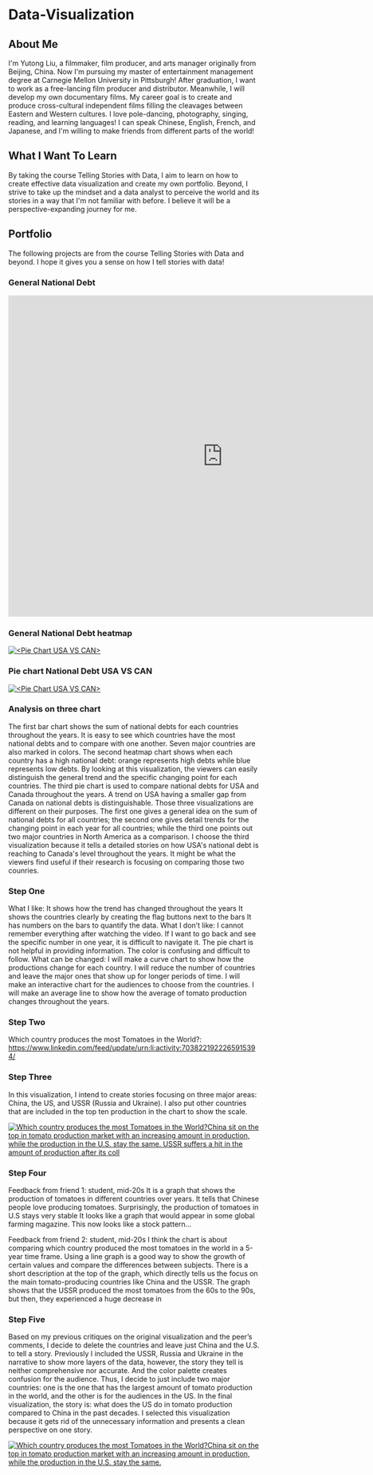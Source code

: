 # Data-Visualization

## About Me 

I'm Yutong Liu, a filmmaker, film producer, and arts manager originally from Beijing, China. Now I'm pursuing my master of entertainment management degree at Carnegie Mellon University in Pittsburgh! After graduation, I want to work as a free-lancing film producer and distributor. Meanwhile, I will develop my own documentary films. My career goal is to create and produce cross-cultural independent films filling the cleavages between Eastern and Western cultures. I love pole-dancing, photography, singing, reading, and learning languages! I can speak Chinese, English, French, and Japanese, and I'm willing to make friends from different parts of the world! 

## What I Want To Learn

By taking the course Telling Stories with Data, I aim to learn on how to create effective data visualization and create my own portfolio. Beyond, I strive to take up the mindset and a data analyst to perceive the world and its stories in a way that I'm not familiar with before. I believe it will be a perspective-expanding journey for me.

## Portfolio

The following projects are from the course Telling Stories with Data and beyond. I hope it gives you a sense on how I tell stories with data!

### General National Debt
<iframe src="https://data.oecd.org/chart/7fa3" width="860" height="645" style="border: 0" mozallowfullscreen="true" webkitallowfullscreen="true" allowfullscreen="true"><a href="https://data.oecd.org/chart/7fa3" target="_blank">OECD Chart: General government debt, Total, % of GDP, Annual, 2022</a></iframe>

### General National Debt heatmap
<div class='tableauPlaceholder' id='viz1699400327701' style='position: relative'><noscript><a href='#'><img alt='&lt;Pie Chart USA VS CAN&gt; ' src='https:&#47;&#47;public.tableau.com&#47;static&#47;images&#47;na&#47;nationaldebtheatmap&#47;1&#47;1_rss.png' style='border: none' /></a></noscript><object class='tableauViz'  style='display:none;'><param name='host_url' value='https%3A%2F%2Fpublic.tableau.com%2F' /> <param name='embed_code_version' value='3' /> <param name='site_root' value='' /><param name='name' value='nationaldebtheatmap&#47;1' /><param name='tabs' value='no' /><param name='toolbar' value='yes' /><param name='static_image' value='https:&#47;&#47;public.tableau.com&#47;static&#47;images&#47;na&#47;nationaldebtheatmap&#47;1&#47;1.png' /> <param name='animate_transition' value='yes' /><param name='display_static_image' value='yes' /><param name='display_spinner' value='yes' /><param name='display_overlay' value='yes' /><param name='display_count' value='yes' /><param name='language' value='zh-CN' /><param name='filter' value='publish=yes' /></object></div>        
<script type='text/javascript'>                 
  var divElement = document.getElementById('viz1699400327701');              
  var vizElement = divElement.getElementsByTagName('object')[0];         
  vizElement.style.width='100%';vizElement.style.height=(divElement.offsetWidth*0.75)+'px';      
  var scriptElement = document.createElement('script');               
  scriptElement.src = 'https://public.tableau.com/javascripts/api/viz_v1.js';    
  vizElement.parentNode.insertBefore(scriptElement, vizElement);           
</script>

### Pie chart National Debt USA VS CAN
<div class='tableauPlaceholder' id='viz1699400018957' style='position: relative'><noscript><a href='#'><img alt='&lt;Pie Chart USA VS CAN&gt; ' src='https:&#47;&#47;public.tableau.com&#47;static&#47;images&#47;1_&#47;1_16989581714110&#47;1&#47;1_rss.png' style='border: none' /></a></noscript><object class='tableauViz'  style='display:none;'><param name='host_url' value='https%3A%2F%2Fpublic.tableau.com%2F' /> <param name='embed_code_version' value='3' /> <param name='site_root' value='' /><param name='name' value='1_16989581714110&#47;1' /><param name='tabs' value='no' /><param name='toolbar' value='yes' /><param name='static_image' value='https:&#47;&#47;public.tableau.com&#47;static&#47;images&#47;1_&#47;1_16989581714110&#47;1&#47;1.png' /> <param name='animate_transition' value='yes' /><param name='display_static_image' value='yes' /><param name='display_spinner' value='yes' /><param name='display_overlay' value='yes' /><param name='display_count' value='yes' /><param name='language' value='zh-CN' /><param name='filter' value='publish=yes' /></object></div>            
<script type='text/javascript'>                
  var divElement = document.getElementById('viz1699400018957');          
  var vizElement = divElement.getElementsByTagName('object')[0];          
  vizElement.style.width='100%';vizElement.style.height=(divElement.offsetWidth*0.75)+'px';          
  var scriptElement = document.createElement('script');        
  scriptElement.src = 'https://public.tableau.com/javascripts/api/viz_v1.js';   
  vizElement.parentNode.insertBefore(scriptElement, vizElement);          
</script>

### Analysis on three chart
The first bar chart shows the sum of national debts for each countries throughout the years. It is easy to see which countries have the most national debts and to compare with one another. Seven major countries are also marked in colors. The second heatmap chart shows when each country has a high national debt: orange represents high debts while blue represents low debts. By looking at this visualization, the viewers can easily distinguish the general trend and the specific changing point for each countries. The third pie chart is used to compare national debts for USA and Canada throughout the years. A trend on USA having a smaller gap from Canada on national debts is distinguishable. 
Those three visualizations are different on their purposes. The first one gives a general idea on the sum of national debts for all countries; the second one gives detail trends for the changing point in each year for all countries; while the third one points out two major countries in North America as a comparison. I choose the third visualization because it tells a detailed stories on how USA's national debt is reaching to Canada's level throughout the years. It might be what the viewers find useful if their research is focusing on comparing those two counries.

### Step One
What I like:
It shows how the trend has changed throughout the years
It shows the countries clearly by creating the flag buttons next to the bars
It has numbers on the bars to quantify the data.
What I don’t like: 
I cannot remember everything after watching the video. If I want to go back and see the specific number in one year, it is difficult to navigate it. 
The pie chart is not helpful in providing information.
The color is confusing and difficult to follow.
What can be changed:
I will make a curve chart to show how the productions change for each country.
I will reduce the number of countries and leave the major ones that show up for longer periods of time.
I will make an interactive chart for the audiences to choose from the countries. 
I will make an average line to show how the average of tomato production changes throughout the years.

### Step Two
Which country produces the most Tomatoes in the World?: https://www.linkedin.com/feed/update/urn:li:activity:7038221922265915394/

### Step Three
In this visualization,  I intend to create stories focusing on three major areas: China, the US, and USSR (Russia and Ukraine). I also put other countries that are included in the top ten production in the chart to show the scale. 

<div class='tableauPlaceholder' id='viz1700099370852' style='position: relative'><noscript><a href='#'><img alt='Which country produces the most Tomatoes in the World?China sit on the top in tomato production market with an increasing amount in production, while the production in the  U.S. stay the same. USSR suffers a hit in the amount of production after its coll ' src='https:&#47;&#47;public.tableau.com&#47;static&#47;images&#47;to&#47;tomatoproduction&#47;1&#47;1_rss.png' style='border: none' /></a></noscript><object class='tableauViz'  style='display:none;'><param name='host_url' value='https%3A%2F%2Fpublic.tableau.com%2F' /> <param name='embed_code_version' value='3' /> <param name='site_root' value='' /><param name='name' value='tomatoproduction&#47;1' /><param name='tabs' value='no' /><param name='toolbar' value='yes' /><param name='static_image' value='https:&#47;&#47;public.tableau.com&#47;static&#47;images&#47;to&#47;tomatoproduction&#47;1&#47;1.png' /> <param name='animate_transition' value='yes' /><param name='display_static_image' value='yes' /><param name='display_spinner' value='yes' /><param name='display_overlay' value='yes' /><param name='display_count' value='yes' /><param name='language' value='zh-CN' /><param name='filter' value='publish=yes' /></object></div>       
<script type='text/javascript'>           
  var divElement = document.getElementById('viz1700099370852');       
  var vizElement = divElement.getElementsByTagName('object')[0];            
  vizElement.style.width='100%';vizElement.style.height=(divElement.offsetWidth*0.75)+'px';      
  var scriptElement = document.createElement('script');          
  scriptElement.src = 'https://public.tableau.com/javascripts/api/viz_v1.js';   
  vizElement.parentNode.insertBefore(scriptElement, vizElement);       
</script>

### Step Four
Feedback from friend 1: student, mid-20s
It is a graph that shows the production of tomatoes in different countries over years. It tells that Chinese people love producing tomatoes. Surprisingly, the production of tomatoes in U.S stays very stable
It looks like a graph that would appear in some global farming magazine.
This now looks like a stock pattern...

Feedback from friend 2: student, mid-20s
I think the chart is about comparing which country produced the most tomatoes in the world in a 5-year time frame. Using a line graph is a good way to show the growth of certain values and compare the differences between subjects.
There is a short description at the top of the graph, which directly tells us the focus on the main tomato-producing countries like China and the USSR. The graph shows that the USSR produced the most tomatoes from the 60s to the 90s, but then, they experienced a huge decrease in 

### Step Five
Based on my previous critiques on the original visualization and the peer’s comments, I decide to delete the countries and leave just China and the U.S. to tell a story. 
Previously I included the USSR, Russia and Ukraine in the narrative to show more layers of the data, however, the story they tell is neither comprehensive nor accurate. And the color palette creates confusion for the audience. Thus, I decide to just include two major countries: one is the one that has the largest amount of tomato production in the world, and the other is for the audiences in the US. 
In the final visualization, the story is: what does the US do in tomato production compared to China in the past decades. I selected this visualization because it gets rid of the unnecessary information and presents a clean perspective on one story. 

<div class='tableauPlaceholder' id='viz1700107786477' style='position: relative'><noscript><a href='#'><img alt='Which country produces the most Tomatoes in the World?China sit on the top in tomato production market with an increasing amount in production, while the production in the  U.S. stay the same.  ' src='https:&#47;&#47;public.tableau.com&#47;static&#47;images&#47;to&#47;tomatoproduction&#47;2&#47;1_rss.png' style='border: none' /></a></noscript><object class='tableauViz'  style='display:none;'><param name='host_url' value='https%3A%2F%2Fpublic.tableau.com%2F' /> <param name='embed_code_version' value='3' /> <param name='site_root' value='' /><param name='name' value='tomatoproduction&#47;2' /><param name='tabs' value='no' /><param name='toolbar' value='yes' /><param name='static_image' value='https:&#47;&#47;public.tableau.com&#47;static&#47;images&#47;to&#47;tomatoproduction&#47;2&#47;1.png' /> <param name='animate_transition' value='yes' /><param name='display_static_image' value='yes' /><param name='display_spinner' value='yes' /><param name='display_overlay' value='yes' /><param name='display_count' value='yes' /><param name='language' value='zh-CN' /><param name='filter' value='publish=yes' /></object></div>             
<script type='text/javascript'>         
  var divElement = document.getElementById('viz1700107786477');     
  var vizElement = divElement.getElementsByTagName('object')[0];          
  vizElement.style.width='100%';vizElement.style.height=(divElement.offsetWidth*0.75)+'px';    
  var scriptElement = document.createElement('script');        
  scriptElement.src = 'https://public.tableau.com/javascripts/api/viz_v1.js';        
  vizElement.parentNode.insertBefore(scriptElement, vizElement);         
</script>

